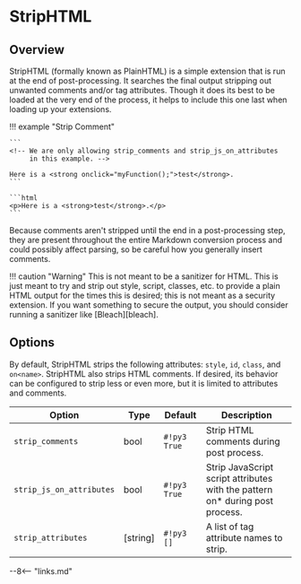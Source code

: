 # StripHTML

## Overview

StripHTML (formally known as PlainHTML) is a simple extension that is run at the end of post-processing.  It searches the final output stripping out unwanted comments and/or tag attributes. Though it does its best to be loaded at the very end of the process, it helps to include this one last when loading up your extensions.

!!! example "Strip Comment"

    ```
    <!-- We are only allowing strip_comments and strip_js_on_attributes
         in this example. -->

    Here is a <strong onclick="myFunction();">test</strong>.
    ```

    ```html
    <p>Here is a <strong>test</strong>.</p>
    ```

Because comments aren't stripped until the end in a post-processing step, they are present throughout the entire Markdown conversion process and could possibly affect parsing, so be careful how you generally insert comments.

!!! caution "Warning"
    This is not meant to be a sanitizer for HTML.  This is just meant to try and strip out style, script, classes, etc. to provide a plain HTML output for the times this is desired; this is not meant as a security extension.  If you want something to secure the output, you should consider running a sanitizer like [Bleach][bleach].

## Options

By default, StripHTML strips the following attributes: `style`, `id`, `class`, and `on<name>`.  StripHTML also strips HTML comments. If desired, its behavior can be configured to strip less or even more, but it is limited to attributes and comments.

Option                   | Type     | Default      | Description
------------------------ |--------- | ------------ | -----------
`strip_comments`         | bool     | `#!py3 True` | Strip HTML comments during post process.
`strip_js_on_attributes` | bool     | `#!py3 True` | Strip JavaScript script attributes with the pattern on* during post process.
`strip_attributes`       | [string] | `#!py3 []`   | A list of tag attribute names to strip.

--8<-- "links.md"
